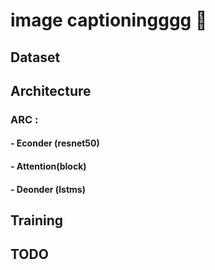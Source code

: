 # image captioningggg 🐳

## Dataset 

## Architecture

### ARC : 

#### - Econder (resnet50)

#### - Attention(block)

#### - Deonder (lstms)

## Training 

## TODO 
